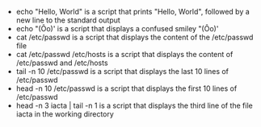 * echo "Hello, World" is a script that prints "Hello, World", followed by a new line to the standard output
* echo \"\(Ôo\)\' is a script that displays a confused smiley "(Ôo)'
* cat /etc/passwd is a script that displays the content of the /etc/passwd file
* cat /etc/passwd /etc/hosts is a script that displays the content of /etc/passwd and /etc/hosts
* tail -n 10 /etc/passwd is a script that displays the last 10 lines of /etc/passwd
* head -n 10 /etc/passwd is a script that displays the first 10 lines of /etc/passwd
* head -n 3 iacta | tail -n 1 is a script that displays the third line of the file iacta in the working directory
